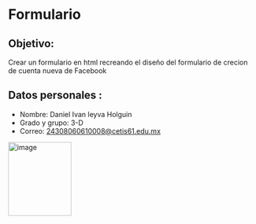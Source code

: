 # Formulario  
## Objetivo:
Crear un formulario en html recreando el diseño del formulario de crecion de cuenta nueva de Facebook  

## Datos personales : 
- Nombre: Daniel Ivan leyva Holguin  
- Grado y grupo: 3-D  
- Correo: 24308060610008@cetis61.edu.mx  

<img width="128" height="150" alt="image" src="https://github.com/user-attachments/assets/ec82d023-6ca2-4794-90e6-be4fd4fcc455" />
